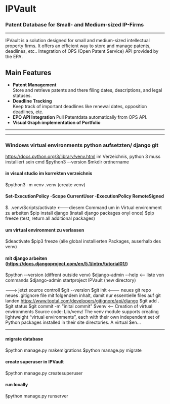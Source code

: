 # IPVault
### Patent Database for Small- and Medium-sized IP-Firms
---
IPVault is a solution designed for small and medium-sized intellectual property firms. It offers an efficient way to store and manage patents, deadlines, etc.. 
Integration of OPS (Open Patent Service) API provided by the EPA. 

## Main Features
- **Patent Management**  
  Store and retrieve patents and  there filing dates, descriptions, and legal statuses.  
- **Deadline Tracking**  
  Keep track of important deadlines like renewal dates, opposition deadlines, etc. 
- **EPO API Integration**
 Pull Patentdata automatically from OPS API.
- **Visual Graph implementation of Portfolio**
---
---
### Windows virtual environments python aufsetzten/ django git
https://docs.python.org/3/library/venv.html
im Verzeichnis, python 3 muss installiert sein
cmd
$python3 --version
$mkdir ordnername

 
#### in visual studio im korrekten verzeichnis
$python3 -m venv .venv (create venv)
#### Set-ExecutionPolicy -Scope CurrentUser -ExecutionPolicy RemoteSigned
$. .venv/Scripts/activate   <---diesem Command um in Virtual environment zu arbeiten
$pip install django (install django packages onyl once)
$pip freeze  (test, return all additional packages)
 
#### um virtual environment zu verlassen
$deactivate
$pip3 freeze (alle global installierten Packages, auserhalb des venv)
 
 
#### mit django arbeiten (https://docs.djangoproject.com/en/5.1/intro/tutorial01/)
$python --version (diffrent outside venv)
$django-admin --help <-- liste von commands
$django-admin startproject IPVault (new directory)
 
 
---> jetzt source controll
$git --version
$git init <--- neues git repo
neues .gitignore file mit folgendem inhalt, damit nur essentielle files auf git landen
https://www.toptal.com/developers/gitignore/api/django
$git add .
$git status
$git commit -m "inital commit"
$venv <— Creation of virtual environments
Source code: Lib/venv/ The venv module supports creating lightweight “virtual environments”, each with their own independent set of Python packages installed in their site directories. A virtual 
$en...
 
---
#### migrate database
$python manage.py makemigrations
$python manage.py migrate
#### create superuser in IPVault
$python manage.py createsuperuser
#### run locally
 §python manage.py runserver
